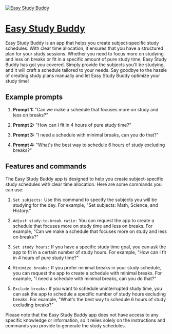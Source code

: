 [![Easy Study Buddy](https://files.oaiusercontent.com/file-GKbm4mRUl0BNGEWTCEnoa5YM?se=2123-10-17T07%3A28%3A50Z&sp=r&sv=2021-08-06&sr=b&rscc=max-age%3D31536000%2C%20immutable&rscd=attachment%3B%20filename%3D3bbaad76-49cc-4c74-80b3-f679467a9471.png&sig=bVOV1S/4lTi/1bvcAaftxTJBIiQ5uZ9jNAFwYvj3Cs0%3D)](https://chat.openai.com/g/g-83fgTNdTu-easy-study-buddy)

# [Easy Study Buddy](https://chat.openai.com/g/g-83fgTNdTu-easy-study-buddy)

Easy Study Buddy is an app that helps you create subject-specific study schedules. With clear time allocation, it ensures that you have a structured plan for your study sessions. Whether you need to focus more on studying and less on breaks or fit in a specific amount of pure study time, Easy Study Buddy has got you covered. Simply provide the subjects you'll be studying, and it will craft a schedule tailored to your needs. Say goodbye to the hassle of creating study plans manually and let Easy Study Buddy optimize your study time!

## Example prompts

1. **Prompt 1:** "Can we make a schedule that focuses more on study and less on breaks?"

2. **Prompt 2:** "How can I fit in 4 hours of pure study time?"

3. **Prompt 3:** "I need a schedule with minimal breaks, can you do that?"

4. **Prompt 4:** "What's the best way to schedule 6 hours of study excluding breaks?"

## Features and commands

The Easy Study Buddy app is designed to help you create subject-specific study schedules with clear time allocation. Here are some commands you can use:

1. `Set subjects:` Use this command to specify the subjects you will be studying for the day. For example, "Set subjects: Math, Science, and History."

2. `Adjust study-to-break ratio:` You can request the app to create a schedule that focuses more on study time and less on breaks. For example, "Can we make a schedule that focuses more on study and less on breaks?"

3. `Set study hours:` If you have a specific study time goal, you can ask the app to fit in a certain number of study hours. For example, "How can I fit in 4 hours of pure study time?"

4. `Minimize breaks:` If you prefer minimal breaks in your study schedule, you can request the app to create a schedule with minimal breaks. For example, "I need a schedule with minimal breaks, can you do that?"

5. `Exclude breaks:` If you want to schedule uninterrupted study time, you can ask the app to schedule a specific number of study hours excluding breaks. For example, "What's the best way to schedule 6 hours of study excluding breaks?"

Please note that the Easy Study Buddy app does not have access to any specific knowledge or information, so it relies solely on the instructions and commands you provide to generate the study schedules.